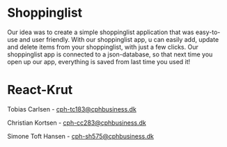 # Shoppinglist
Our idea was to create a simple shoppinglist application that was easy-to-use and user friendly. With our shoppinglist app, u can easily add, update and delete items from your shoppinglist, with just a few clicks. Our shoppinglist app is connected to a json-database, so that next time you open up our app, everything is saved from last time you used it!

# React-Krut
Tobias Carlsen - cph-tc183@cphbusiness.dk

Christian Kortsen - cph-cc283@cphbusiness.dk

Simone Toft Hansen - cph-sh575@cphbusiness.dk
